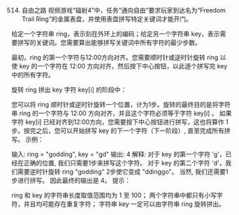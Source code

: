 514. 自由之路
视频游戏“辐射4”中，任务“通向自由”要求玩家到达名为“Freedom Trail Ring”的金属表盘，并使用表盘拼写特定关键词才能开门。

给定一个字符串 ring，表示刻在外环上的编码；给定另一个字符串 key，表示需要拼写的关键词。您需要算出能够拼写关键词中所有字符的最少步数。

最初，ring 的第一个字符与12:00方向对齐。您需要顺时针或逆时针旋转 ring 以使 key 的一个字符在 12:00 方向对齐，然后按下中心按钮，以此逐个拼写完 key 中的所有字符。

旋转 ring 拼出 key 字符 key[i] 的阶段中：

您可以将 ring 顺时针或逆时针旋转一个位置，计为1步。旋转的最终目的是将字符串 ring 的一个字符与 12:00 方向对齐，并且这个字符必须等于字符 key[i] 。
如果字符 key[i] 已经对齐到12:00方向，您需要按下中心按钮进行拼写，这也将算作 1 步。按完之后，您可以开始拼写 key 的下一个字符（下一阶段）, 直至完成所有拼写。
示例：

 


 
输入: ring = "godding", key = "gd"
输出: 4
解释:
 对于 key 的第一个字符 'g'，已经在正确的位置, 我们只需要1步来拼写这个字符。 
 对于 key 的第二个字符 'd'，我们需要逆时针旋转 ring "godding" 2步使它变成 "ddinggo"。
 当然, 我们还需要1步进行拼写。
 因此最终的输出是 4。
提示：

ring 和 key 的字符串长度取值范围均为 1 至 100；
两个字符串中都只有小写字符，并且均可能存在重复字符；
字符串 key 一定可以由字符串 ring 旋转拼出。